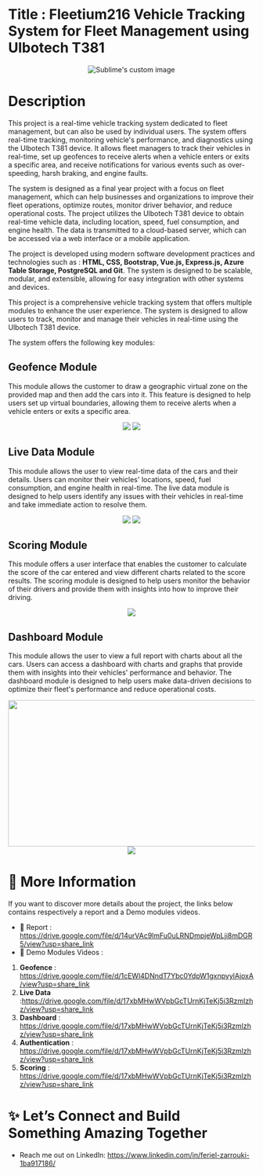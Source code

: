 # Title : Fleetium216 Vehicle Tracking System for Fleet Management using Ulbotech T381

<p align="center">
  <img src="https://github.com/feriel214/Fleetium216/blob/assets/1.PNG" alt="Sublime's custom image"/>
</p>

# Description 
This project is a real-time vehicle tracking system dedicated to fleet management, but can also be used by individual users. The system offers real-time tracking, monitoring vehicle's performance, and diagnostics using the Ulbotech T381 device. It allows fleet managers to track their vehicles in real-time, set up geofences to receive alerts when a vehicle enters or exits a specific area, and receive notifications for various events such as over-speeding, harsh braking, and engine faults.

The system is designed as a final year project with a focus on fleet management, which can help businesses and organizations to improve their fleet operations, optimize routes, monitor driver behavior, and reduce operational costs. The project utilizes the Ulbotech T381 device to obtain real-time vehicle data, including location, speed, fuel consumption, and engine health. The data is transmitted to a cloud-based server, which can be accessed via a web interface or a mobile application.

The project is developed using modern software development practices and technologies such as : **HTML, CSS, Bootstrap, Vue.js, Express.js, Azure Table Storage, PostgreSQL and Git**. The system is designed to be scalable, modular, and extensible, allowing for easy integration with other systems and devices.

This project is a comprehensive vehicle tracking system that offers multiple modules to enhance the user experience. The system is designed to allow users to track, monitor and manage their vehicles in real-time using the Ulbotech T381 device.


The system offers the following key modules:

## Geofence Module
This module allows the customer to draw a geographic virtual zone on the provided map and then add the cars into it. This feature is designed to help users set up virtual boundaries, allowing them to receive alerts when a vehicle enters or exits a specific area.
<p  align="center" width="100%" >
  <img src="https://github.com/feriel214/Fleetium216/blob/assets/4.PNG"/>
  <img src="https://github.com/feriel214/Fleetium216/blob/assets/2.PNG"/>
</p>

## Live Data Module
This module allows the user to view real-time data of the cars and their details. Users can monitor their vehicles' locations, speed, fuel consumption, and engine health in real-time. The live data module is designed to help users identify any issues with their vehicles in real-time and take immediate action to resolve them.
<p align="center">
  <img src="https://github.com/feriel214/Fleetium216/blob/assets/6.PNG"/>
  <img src="https://github.com/feriel214/Fleetium216/blob/assets/7.PNG"/>
</p>

## Scoring Module
This module offers a user interface that enables the customer to calculate the score of the car entered and view different charts related to the score results. The scoring module is designed to help users monitor the behavior of their drivers and provide them with insights into how to improve their driving.
<p align="center">
  <img src="https://github.com/feriel214/Fleetium216/blob/assets/5.PNG"/>
</p>

## Dashboard Module
This module allows the user to view a full report with charts about all the cars. Users can access a dashboard with charts and graphs that provide them with insights into their vehicles' performance and behavior. The dashboard module is designed to help users make data-driven decisions to optimize their fleet's performance and reduce operational costs.
<p align="center">
  <img style="width:688px;height:298px" src="https://github.com/feriel214/Fleetium216/blob/assets/9.PNG"/>
  <img src="https://github.com/feriel214/Fleetium216/blob/assets/8.PNG"/>
</p>


# 👀 More Information
If you want to discover more details about the project, the links below contains respectively a report and a Demo modules videos.

- 📌 Report : https://drive.google.com/file/d/14urVAc9lmFu0uLRNDmpjeWpLji8mDGR5/view?usp=share_link
- 📌 Demo Modules Videos :
 1. **Geofence**       : https://drive.google.com/file/d/1cEWl4DNndT7Ybc0YdpW1gxnpvylAjoxA/view?usp=share_link
 2. **Live Data**      :https://drive.google.com/file/d/17xbMHwWVpbGcTUrnKjTeKj5i3Rzmlzhz/view?usp=share_link
 3. **Dashboard**      : https://drive.google.com/file/d/17xbMHwWVpbGcTUrnKjTeKj5i3Rzmlzhz/view?usp=share_link
 4. **Authentication** : https://drive.google.com/file/d/17xbMHwWVpbGcTUrnKjTeKj5i3Rzmlzhz/view?usp=share_link
 5. **Scoring**        : https://drive.google.com/file/d/17xbMHwWVpbGcTUrnKjTeKj5i3Rzmlzhz/view?usp=share_link

# ✨ Let’s Connect and Build Something Amazing Together
- Reach me out on LinkedIn: https://www.linkedin.com/in/feriel-zarrouki-1ba917186/
